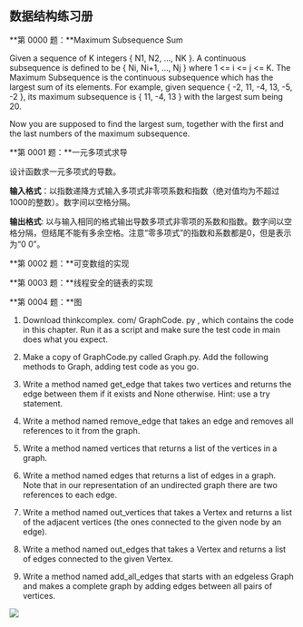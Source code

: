 ## 数据结构练习册

**第 0000 题：**Maximum Subsequence Sum

Given a sequence of K integers { N1, N2, ..., NK }. A continuous subsequence is defined to be { Ni, Ni+1, ..., Nj } where 1 <= i <= j <= K. The Maximum Subsequence is the continuous subsequence which has the largest sum of its elements. For example, given sequence { -2, 11, -4, 13, -5, -2 }, its maximum subsequence is { 11, -4, 13 } with the largest sum being 20.

Now you are supposed to find the largest sum, together with the first and the last numbers of the maximum subsequence.

**第 0001 题：**一元多项式求导

设计函数求一元多项式的导数。

**输入格式**：以指数递降方式输入多项式非零项系数和指数（绝对值均为不超过1000的整数）。数字间以空格分隔。

**输出格式**: 以与输入相同的格式输出导数多项式非零项的系数和指数。数字间以空格分隔，但结尾不能有多余空格。注意“零多项式”的指数和系数都是0，但是表示为“0 0”。

**第 0002 题：**可变数组的实现

**第 0003 题：**线程安全的链表的实现

**第 0004 题：**图

1. Download thinkcomplex. com/ GraphCode. py , which contains the code in this chapter. Run it as a script and make sure the test code in main does what you expect.

2. Make a copy of GraphCode.py called Graph.py. Add the following methods to Graph, adding test code as you go.

3. Write a method named get_edge that takes two vertices and returns the edge between them if it exists and None otherwise. Hint: use a try statement.

4. Write a method named remove_edge that takes an edge and removes all references to it from the graph.

5. Write a method named vertices that returns a list of the vertices in a graph.

6. Write a method named edges that returns a list of edges in a graph. Note that in our representation of an undirected graph there are two references to each edge.

7. Write a method named out_vertices that takes a Vertex and returns a list of the adjacent vertices (the ones connected to the given node by an edge).

8. Write a method named out_edges that takes a Vertex and returns a list of edges connected to the given Vertex.

9. Write a method named add_all_edges that starts with an edgeless Graph and makes a complete graph by adding edges between all pairs of vertices.

![](http://i.imgur.com/fcMg0z1.png)
